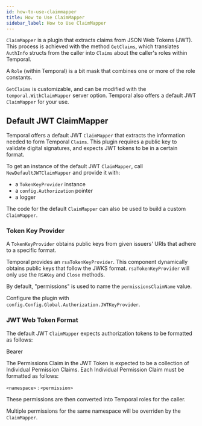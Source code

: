 ```yaml
---
id: how-to-use-claimmapper
title: How to Use ClaimMapper
sidebar_label: How to Use ClaimMapper
---
```


`ClaimMapper` is a plugin that extracts claims from JSON Web Tokens (JWT). This process is achieved with the method `GetClaims`, which translates `AuthInfo` structs from the caller into `Claims` about the caller's roles within Temporal.

A `Role` (within Temporal) is a bit mask that combines one or more of the role constants.

`GetClaims` is customizable, and can be modified with the `temporal.WithClaimMapper` server option. Temporal also offers a default JWT `ClaimMapper` for your use.

## Default JWT ClaimMapper

Temporal offers a default JWT `ClaimMapper` that extracts the information needed to form Temporal `Claims`. This plugin requires a public key to validate digital signatures, and expects JWT tokens to be in a certain format.

To get an instance of the default JWT `ClaimMapper`, call `NewDefaultJWTClaimMapper` and provide it with:

- a `TokenKeyProvider` instance
- a `config.Authorization` pointer
- a logger

The code for the default `ClaimMapper` can also be used to build a custom `ClaimMapper`.

### Token Key Provider

A `TokenKeyProvider` obtains public keys from given issuers' URIs that adhere to a specific format.

Temporal provides an `rsaTokenKeyProvider`. This component dynamically obtains public keys that follow the JWKS format. `rsaTokenKeyProvider` will only use the `RSAKey` and `Close` methods.

By default, "permissions" is used to name the `permissionsClaimName` value.

Configure the plugin with `config.Config.Global.Authorization.JWTKeyProvider`.

### JWT Web Token Format

The default JWT `ClaimMapper` expects authorization tokens to be formatted as follows:

Bearer <token>

The Permissions Claim in the JWT Token is expected to be a collection of Individual Permission Claims. Each Individual Permission Claim must be formatted as follows:

`<namespace>` : `<permission>`

These permissions are then converted into Temporal roles for the caller.

Multiple permissions for the same namespace will be overriden by the `ClaimMapper`.
